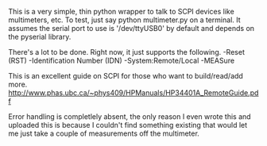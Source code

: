 This is a very simple, thin python wrapper to talk to SCPI devices like multimeters, etc. To test, just say python multimeter.py on a terminal. It assumes the serial port to use is '/dev/ttyUSB0' by default and depends on the pyserial library.

There's a lot to be done. Right now, it just supports the following.
-Reset (RST)
-Identification Number (IDN)
-System:Remote/Local
-MEASure

This is an excellent guide on SCPI for those who want to build/read/add more.
http://www.phas.ubc.ca/~phys409/HPManuals/HP34401A_RemoteGuide.pdf

Error handling is completlely absent, the only reason I even wrote this and uploaded this is because I couldn't find something existing that would let me just take a couple of measurements off the multimeter.
